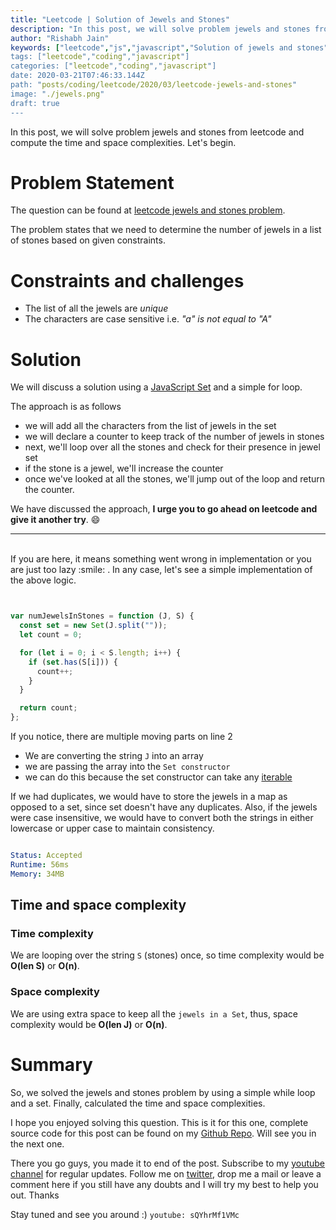 ```yaml
---
title: "Leetcode | Solution of Jewels and Stones"
description: "In this post, we will solve problem jewels and stones from leetcode and compute the time and space complexities. Let's begin."
author: "Rishabh Jain"
keywords: ["leetcode","js","javascript","Solution of jewels and stones","rishabh","jain","rishabh jain","rishabh1403","blog","competitive","coding","programming","tech","technology", interview", "interview questions"]
tags: ["leetcode","coding","javascript"]
categories: ["leetcode","coding","javascript"]
date: 2020-03-21T07:46:33.144Z
path: "posts/coding/leetcode/2020/03/leetcode-jewels-and-stones"
image: "./jewels.png"
draft: true
---
```


In this post, we will solve problem jewels and stones from leetcode and compute the time and space complexities. Let's begin.
<!--more-->

# Problem Statement
The question can be found at [leetcode jewels and stones problem](https://leetcode.com/problems/jewels-and-stones/).

The problem states that we need to determine the number of jewels in a list of
stones based on given constraints.

# Constraints and challenges

- The list of all the jewels are *unique*
- The characters are case sensitive i.e. *"a" is not equal to "A"*

# Solution

We will discuss a solution using a [JavaScript Set](https://developer.mozilla.org/en-US/docs/Web/JavaScript/Reference/Global_Objects/Set) and a simple for loop.

The approach is as follows

- we will add all the characters from the list of jewels in the set
- we will declare a counter to keep track of the number of jewels in stones
- next, we'll loop over all the stones and check for their presence in jewel set
- if the stone is a jewel, we'll increase the counter
- once we've looked at all the stones, we'll jump out of the loop and return the counter.

We have discussed the approach, **I urge you to go ahead on leetcode and give it another try**. :smile:

<hr />
<br />
If you are here, it means something went wrong in implementation or you are just too lazy :smile: . In any case, let's see a simple implementation of the above logic.

```js


var numJewelsInStones = function (J, S) {
  const set = new Set(J.split(""));
  let count = 0;

  for (let i = 0; i < S.length; i++) {
    if (set.has(S[i])) {
      count++;
    }
  }

  return count;
};

```

If you notice, there are multiple moving parts on line 2

- We are converting the string `J` into an array
- we are passing the array into the `Set constructor`
- we can do this because the set constructor can take any [iterable](https://javascript.info/iterable)

If we had duplicates, we would have to store the jewels in a map as opposed to a
set, since set doesn't have any duplicates. Also, if the jewels were case
insensitive, we would have to convert both the strings in either lowercase or
upper case to maintain consistency.


```yaml

Status: Accepted
Runtime: 56ms
Memory: 34MB

```

## Time and space complexity

### Time complexity

We are looping over the string `S` (stones) once, so time complexity would be
**O(len S)** or **O(n)**.

### Space complexity

We are using extra space to keep all the `jewels in a Set`, thus, space
complexity would be  **O(len J)** or **O(n)**.

# Summary

So, we solved the jewels and stones problem by using a
simple while loop and a set. Finally, calculated the time and space complexities.

I hope you enjoyed solving this question. This is it for this one, complete source code for this post can be found on my [Github Repo](https://github.com/rishabh1403/leetcode-javascript-solutions). Will see you in the next one.

There you go guys, you made it to end of the post.  Subscribe to my [youtube channel](https://www.youtube.com/rishabh1403) for regular updates. Follow me on [twitter](https://www.twitter.com/rishabhjain1403), drop me a mail or leave a comment here if you still have any doubts and I will try my best to help you out. Thanks

Stay tuned and see you around :)
`youtube: sQYhrMf1VMc`